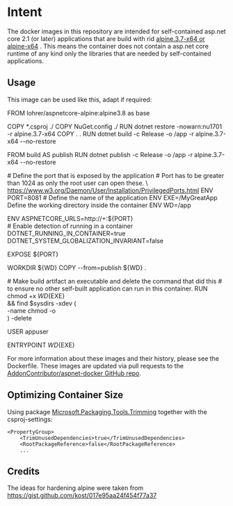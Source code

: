 # Intent

The docker images in this repository are intended for self-contained asp.net core 2.1 (or later) applications that are build with rid [alpine.3.7-x64 or alpine-x64](<https://docs.microsoft.com/en-us/dotnet/core/rid-catalog>) . This means the container does not contain a asp.net core runtime of any kind only the libraries that are needed by self-contained applications.

## Usage

This image can be used like this, adapt if required:

   FROM lohrer/aspnetcore-alpine:alpine3.8 as base

   COPY *.csproj ./
   COPY NuGet.config ./
   RUN dotnet restore -nowarn:nu1701 -r alpine.3.7-x64
   COPY . .
   RUN dotnet build -c Release -o /app -r alpine.3.7-x64 --no-restore

   FROM build AS publish
   RUN dotnet publish -c Release -o /app -r alpine.3.7-x64 --no-restore

   \# Define the port that is exposed by the application
   \# Port has to be greater than 1024 as only the root user can open these.
   \ <https://www.w3.org/Daemon/User/Installation/PrivilegedPorts.html>
   ENV PORT=8081
   \# Define the name of the application
   ENV EXE=/MyGreatApp
   Define the working directory inside the container
   ENV WD=/app

   ENV ASPNETCORE_URLS=http://+:${PORT} \
     \# Enable detection of running in a container
     DOTNET_RUNNING_IN_CONTAINER=true \
     DOTNET_SYSTEM_GLOBALIZATION_INVARIANT=false

   EXPOSE ${PORT}

   WORKDIR ${WD}
   COPY --from=publish ${WD} .

   \# Make build artifact an executable and delete the command that did this
   \# to ensure no other self-built application can run in this container.
   RUN chmod +x ${WD}${EXE} \
     && find $sysdirs -xdev \( \
        -name chmod -o \
        \) -delete

   USER appuser

   ENTRYPOINT ${WD}${EXE}

For more information about these images and their history, please see the Dockerfile. These images are updated via pull requests to the [AddonContributor/aspnet-docker GitHub repo](https://github.com/AddonContributor/aspnet-docker).

## Optimizing Container Size

Using package [Microsoft.Packaging.Tools.Trimming](https://www.nuget.org/packages/Microsoft.Packaging.Tools.Trimming/1.1.0-preview1-25818-0) together with the csproj-settings:

    <PropertyGroup>
        <TrimUnusedDependencies>true</TrimUnusedDependencies>
        <RootPackageReference>false</RootPackageReference>
        ...
   </PropertyGroup>

## Credits

The ideas for hardening alpine were taken from <https://gist.github.com/kost/017e95aa24f454f77a37>
